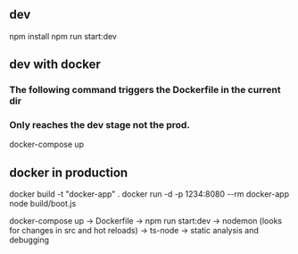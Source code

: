 ## dev
npm install
npm run start:dev

## dev with docker
### The following command triggers the Dockerfile in the current dir
### Only reaches the dev stage not the prod.
docker-compose up

## docker in production
docker build -t "docker-app" .
docker run -d -p 1234:8080 --rm docker-app  node build/boot.js

docker-compose up -> Dockerfile -> npm run start:dev -> nodemon (looks for changes in src and hot reloads) -> ts-node -> static analysis and debugging
